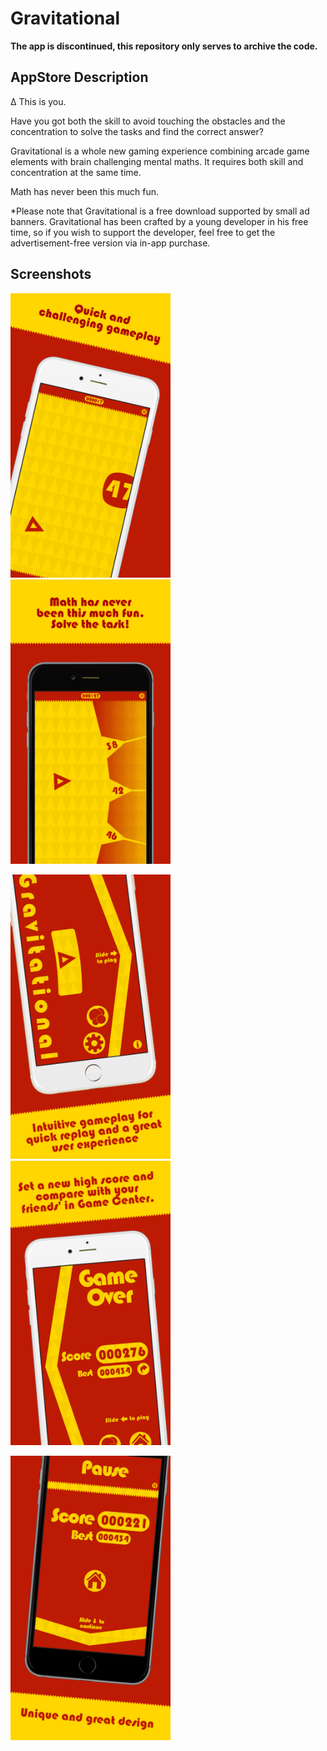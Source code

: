 # Gravitational

**The app is discontinued, this repository only serves to archive the code.**

## AppStore Description

Δ This is you.

Have you got both the skill to avoid touching the obstacles and the concentration to solve the tasks and find the correct answer?

Gravitational is a whole new gaming experience combining arcade game elements with brain challenging mental maths. It requires both skill and concentration at the same time. 

Math has never been this much fun.

*Please note that Gravitational is a free download supported by small ad banners. Gravitational has been crafted by a young developer in his free time, so if you wish to support the developer, feel free to get the advertisement-free version via in-app purchase.

## Screenshots

<img src="assets/iPhone_1.png" width="256"/> <img src="assets/iPhone_2.png" width="256"/>

<img src="assets/iPhone_3.png" width="256"/> <img src="assets/iPhone_4.png" width="256"/>

<img src="assets/iPhone_5.png" width="256"/>
